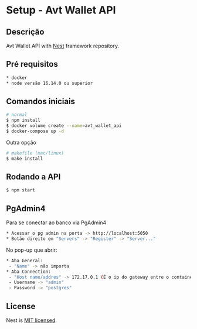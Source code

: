 # Setup - Avt Wallet API

## Descrição

Avt Wallet API with [Nest](https://github.com/nestjs/nest) framework repository.

## Pré requisitos

```bash
* docker
* node versão 16.14.0 ou superior
```

## Comandos iniciais

```bash
# normal
$ npm install
$ docker volume create --name=avt_wallet_api
$ docker-compose up -d
```

Outra opção

```bash
# makefile (mac/linux)
$ make install
```

## Rodando a API

```bash
$ npm start
```

## PgAdmin4

Para se conectar ao banco via PgAdmin4

```bash
* Acessar o pg admin na porta -> http://localhost:5050
* Botão direito em "Servers" -> "Register" -> "Server..."
```
No pop-up que abrir:

```bash
* Aba General: 
 - "Name" -> não importa
* Aba Connection: 
 - "Host name/addres" -> 172.17.0.1 (É o ip do gateway entre o container do docker e o pc host)
 - Username -> "admin"
 - Password -> "postgres"
```

## License

Nest is [MIT licensed](LICENSE).

